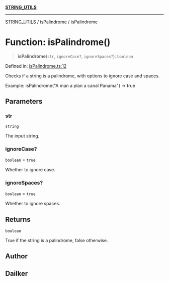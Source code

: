 [**STRING_UTILS**](../../README.md)

***

[STRING_UTILS](../../README.md) / [isPalindrome](../README.md) / isPalindrome

# Function: isPalindrome()

> **isPalindrome**(`str`, `ignoreCase?`, `ignoreSpaces?`): `boolean`

Defined in: [isPalindrome.ts:12](https://github.com/dailker/everyutil/blob/9ec04d41a381dab61073bf86e9abc70eaf55066d/src/string/isPalindrome.ts#L12)

Checks if a string is a palindrome, with options to ignore case and spaces.

Example: isPalindrome("A man a plan a canal Panama") → true

## Parameters

### str

`string`

The input string.

### ignoreCase?

`boolean` = `true`

Whether to ignore case.

### ignoreSpaces?

`boolean` = `true`

Whether to ignore spaces.

## Returns

`boolean`

True if the string is a palindrome, false otherwise.

## Author

## Dailker
